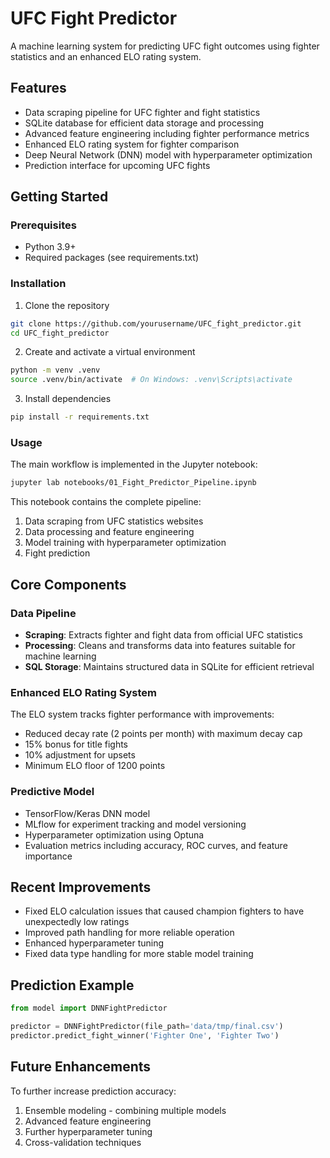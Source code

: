 # UFC Fight Predictor

A machine learning system for predicting UFC fight outcomes using fighter statistics and an enhanced ELO rating system.

## Features

- Data scraping pipeline for UFC fighter and fight statistics 
- SQLite database for efficient data storage and processing
- Advanced feature engineering including fighter performance metrics
- Enhanced ELO rating system for fighter comparison
- Deep Neural Network (DNN) model with hyperparameter optimization
- Prediction interface for upcoming UFC fights

## Getting Started

### Prerequisites

- Python 3.9+
- Required packages (see requirements.txt)

### Installation

1. Clone the repository
```bash
git clone https://github.com/yourusername/UFC_fight_predictor.git
cd UFC_fight_predictor
```

2. Create and activate a virtual environment
```bash
python -m venv .venv
source .venv/bin/activate  # On Windows: .venv\Scripts\activate
```

3. Install dependencies
```bash
pip install -r requirements.txt
```

### Usage

The main workflow is implemented in the Jupyter notebook:

```bash
jupyter lab notebooks/01_Fight_Predictor_Pipeline.ipynb
```

This notebook contains the complete pipeline:
1. Data scraping from UFC statistics websites
2. Data processing and feature engineering
3. Model training with hyperparameter optimization
4. Fight prediction

## Core Components

### Data Pipeline

- **Scraping**: Extracts fighter and fight data from official UFC statistics
- **Processing**: Cleans and transforms data into features suitable for machine learning
- **SQL Storage**: Maintains structured data in SQLite for efficient retrieval

### Enhanced ELO Rating System

The ELO system tracks fighter performance with improvements:
- Reduced decay rate (2 points per month) with maximum decay cap
- 15% bonus for title fights
- 10% adjustment for upsets
- Minimum ELO floor of 1200 points

### Predictive Model

- TensorFlow/Keras DNN model
- MLflow for experiment tracking and model versioning
- Hyperparameter optimization using Optuna
- Evaluation metrics including accuracy, ROC curves, and feature importance

## Recent Improvements

- Fixed ELO calculation issues that caused champion fighters to have unexpectedly low ratings
- Improved path handling for more reliable operation
- Enhanced hyperparameter tuning
- Fixed data type handling for more stable model training

## Prediction Example

```python
from model import DNNFightPredictor

predictor = DNNFightPredictor(file_path='data/tmp/final.csv')
predictor.predict_fight_winner('Fighter One', 'Fighter Two')
```

## Future Enhancements

To further increase prediction accuracy:
1. Ensemble modeling - combining multiple models
2. Advanced feature engineering
3. Further hyperparameter tuning
4. Cross-validation techniques